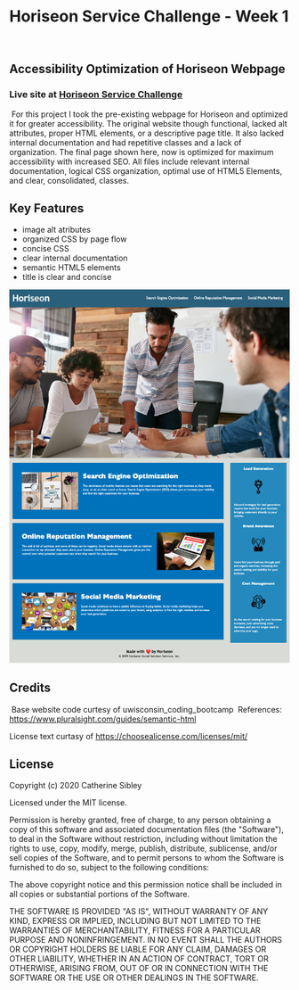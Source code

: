 # Horiseon Service Challenge - Week 1
​
## Accessibility Optimization of Horiseon Webpage

### Live site at [Horiseon Service Challenge](https://cgsdesign.github.io/week-1-challenge/)
​
​For this project I took the pre-existing webpage for Horiseon and optimized it for greater accessibility. The original website though functional, lacked alt attributes, proper HTML elements, or a descriptive page title. It also lacked internal documentation and had repetitive classes and a lack of organization. The final page shown here, now is optimized for maximum accessibility with increased SEO. All files include relevant internal documentation, logical CSS organization, optimal use of HTML5 Elements, and clear, consolidated, classes.
​
## Key Features
* image alt atributes
* organized CSS by page flow
* concise CSS
* clear internal documentation
* semantic HTML5 elements
* title is clear and concise


![Horiseon Services Page](assets/images/HoriseonServicesMockup.png)

## Credits
​
Base website code curtesy of uwisconsin_coding_bootcamp
​
​References: 
​https://www.pluralsight.com/guides/semantic-html

​License text curtasy of https://choosealicense.com/licenses/mit/
​
​
## License

Copyright (c) 2020 Catherine Sibley

Licensed under the MIT license.

Permission is hereby granted, free of charge, to any person obtaining a copy of this software and associated documentation files (the "Software"), to deal in the Software without restriction, including without limitation the rights to use, copy, modify, merge, publish, distribute, sublicense, and/or sell copies of the Software, and to permit persons to whom the Software is furnished to do so, subject to the following conditions:

The above copyright notice and this permission notice shall be included in all copies or substantial portions of the Software.

THE SOFTWARE IS PROVIDED "AS IS", WITHOUT WARRANTY OF ANY KIND, EXPRESS OR IMPLIED, INCLUDING BUT NOT LIMITED TO THE WARRANTIES OF MERCHANTABILITY,
FITNESS FOR A PARTICULAR PURPOSE AND NONINFRINGEMENT. IN NO EVENT SHALL THE
AUTHORS OR COPYRIGHT HOLDERS BE LIABLE FOR ANY CLAIM, DAMAGES OR OTHER
LIABILITY, WHETHER IN AN ACTION OF CONTRACT, TORT OR OTHERWISE, ARISING FROM, OUT OF OR IN CONNECTION WITH THE SOFTWARE OR THE USE OR OTHER DEALINGS IN THE SOFTWARE.
